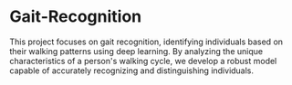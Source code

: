 # Gait-Recognition
This project focuses on gait recognition, identifying individuals based on their walking patterns using deep learning. By analyzing the unique characteristics of a person's walking cycle, we develop a robust model capable of accurately recognizing and distinguishing individuals. 
